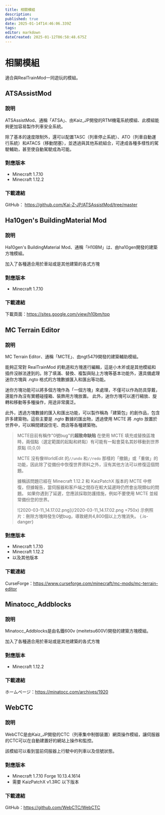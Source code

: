 ```yaml
---
title: 相關模組
description: 
published: true
date: 2025-01-14T14:46:06.339Z
tags: 
editor: markdown
dateCreated: 2025-01-12T06:58:48.675Z
---
```


# 相關模組

適合與RealTrainMod一同遊玩的模組。

## ATSAssistMod

### 說明
ATSAssistMod、通稱「ATSA」、由Kaiz_JP開發的RTM機電系統模組、此模組能夠更加容易製作列車安全系統。

除了基本的速度限制外，還可以配置TASC（列車停止系統）、ATO（列車自動運行系統）和ATACS（移動閉塞），並透過與其他系統組合，可達成各種多樣性的駕駛輔助，甚至使自動駕駛成為可能。

### 對應版本
* Minecraft 1.7.10
* Minecraft 1.12.2

### 下載連結
GitHub： <a href="https://github.com/Kai-Z-JP/ATSAssistMod/tree/master" target="_blank">https://github.com/Kai-Z-JP/ATSAssistMod/tree/master</a>

## Ha10gen's BuildingMaterial Mod

### 說明
Ha10gen's BuildingMaterial Mod、通稱「H10BM」は、由ha10gen開發的建築方塊模組。

加入了各種適合用於車站或是其他建築的各式方塊

### 對應版本
* Minecraft 1.7.10

### 下載連結
下載頁面：<a href="https://sites.google.com/view/h10bm/top" target="_blank">https://sites.google.com/view/h10bm/top</a>

## MC Terrain Editor

### 說明
MC Terrain Editor、通稱「MCTE」、由ngt5479開發的建築輔助模組。

能夠正常對 RealTrainMod 的軌道和方塊進行編輯，這是小木斧或是其他模組和插件沒辦法達到的。除了填滿、替換、複製與貼上方塊等基本功能外，還具備處理迷你方塊與 .ngto 格式的方塊數據匯入和匯出等功能。

迷你方塊功能可以將多個方塊作為「一個方塊」來處理，不僅可以作為防具穿戴，還能作為沒有實體碰撞箱、裝飾用方塊放置。
此外，迷你方塊可以進行縮放、旋轉和移動等多種操作，用途非常廣泛。

此外，透過方塊數據的匯入和匯出功能，可以製作稱為「建築包」的創作品，包含許多建築物。這些主要是 .ngto 數據的匯出物，透過使用 MCTE 將 .ngto 放置於世界中，可以瞬間建設住宅、商店等各種建築物。

> MCTE目前有稱作"0號bug"的**超致命缺陷**
> 在使用 MCTE 填充或替換區塊時，兩個點（選定範圍的起點和終點）有可能有一點會莫名其妙移動到世界原點 (0,0,0)
>
> MCTE 沒有像WorldEdit 的`//undo` 和`//redo` 那樣的「撤銷」或「重做」的功能，因此除了從備份中恢復世界資料之外，沒有其他方法可以修復這個問題。
>
> 據稱該問題已經在 Minecraft 1.12.2 和 KaizPatchX 版本的 MCTE 中修復，但據報告，當伺服器和客戶端之間存在較大延遲時仍然會出現類似的問題。
如果你遇到了延遲，您應該採取防護措施，例如不要使用 MCTE 並經常備份您的世界。
> 
> ![2020-03-11_14.17.02.png](/2020-03-11_14.17.02.png =750x)
> 示例照片：刪除方塊時發生0號bug，導致總共4,800個以上方塊消失。
{.is-danger}

### 對應版本
* Minecraft 1.7.10
* Minecraft 1.12.2
* 以及其他版本

### 下載連結
CurseForge：<a href="https://www.curseforge.com/minecraft/mc-mods/mc-terrain-editor" target="_blank">https://www.curseforge.com/minecraft/mc-mods/mc-terrain-editor</a>

## Minatocc_Addblocks

### 說明
Minatocc_Addblocks是由名鐵600v (meitetsu600V)開發的建築方塊模組。

加入了各種適合用於車站或是其他建築的各式方塊

### 對應版本
* Minecraft 1.12.2

### 下載連結
ホームページ：<a href="https://minatocc.com/archives/1920" target="_blank">https://minatocc.com/archives/1920</a>

## WebCTC

### 說明
WebCTC是由Kaiz_JP開發的CTC（列車集中制御装置）網頁操作模組，讓伺服器的CTC可以在自動建置好的網站上操作和監控。

該模組可以看到當前伺服器上行駛中的列車以及信號狀態。

### 對應版本
* Minecraft 1.7.10 Forge 10.13.4.1614
* 需要 KaizPatchX v1.3RC 以下版本

### 下載連結
GitHub：<a href="https://github.com/WebCTC/WebCTC" target="_blank">https://github.com/WebCTC/WebCTC</a>